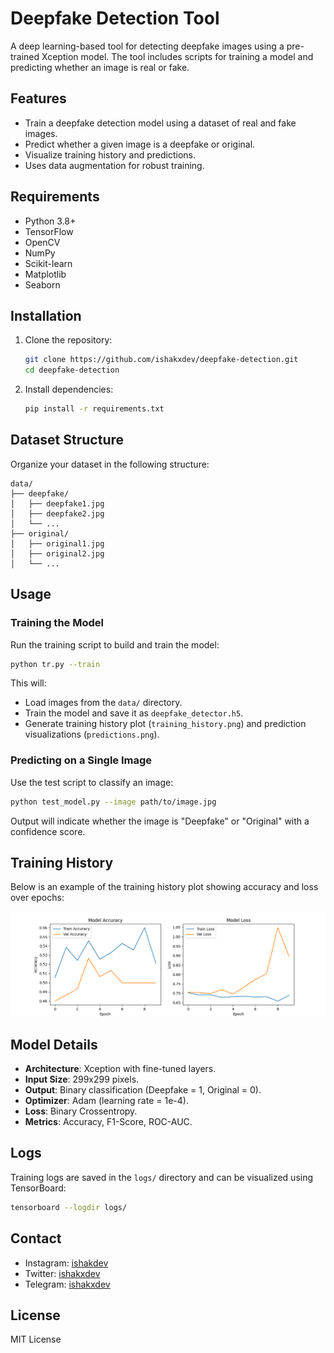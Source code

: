 # Deepfake Detection Tool

A deep learning-based tool for detecting deepfake images using a pre-trained Xception model. The tool includes scripts for training a model and predicting whether an image is real or fake.

## Features
- Train a deepfake detection model using a dataset of real and fake images.
- Predict whether a given image is a deepfake or original.
- Visualize training history and predictions.
- Uses data augmentation for robust training.

## Requirements
- Python 3.8+
- TensorFlow
- OpenCV
- NumPy
- Scikit-learn
- Matplotlib
- Seaborn

## Installation
1. Clone the repository:
   ```bash
   git clone https://github.com/ishakxdev/deepfake-detection.git
   cd deepfake-detection
   ```
2. Install dependencies:
   ```bash
   pip install -r requirements.txt
   ```

## Dataset Structure
Organize your dataset in the following structure:
```
data/
├── deepfake/
│   ├── deepfake1.jpg
│   ├── deepfake2.jpg
│   └── ...
├── original/
│   ├── original1.jpg
│   ├── original2.jpg
│   └── ...
```

## Usage

### Training the Model
Run the training script to build and train the model:
```bash
python tr.py --train
```
This will:
- Load images from the `data/` directory.
- Train the model and save it as `deepfake_detector.h5`.
- Generate training history plot (`training_history.png`) and prediction visualizations (`predictions.png`).

### Predicting on a Single Image
Use the test script to classify an image:
```bash
python test_model.py --image path/to/image.jpg
```
Output will indicate whether the image is "Deepfake" or "Original" with a confidence score.

## Training History
Below is an example of the training history plot showing accuracy and loss over epochs:

![Training History](training_history.png)

## Model Details
- **Architecture**: Xception with fine-tuned layers.
- **Input Size**: 299x299 pixels.
- **Output**: Binary classification (Deepfake = 1, Original = 0).
- **Optimizer**: Adam (learning rate = 1e-4).
- **Loss**: Binary Crossentropy.
- **Metrics**: Accuracy, F1-Score, ROC-AUC.

## Logs
Training logs are saved in the `logs/` directory and can be visualized using TensorBoard:
```bash
tensorboard --logdir logs/
```

## Contact
- Instagram: [ishakdev](https://www.instagram.com/ishakdev)
- Twitter: [ishakxdev](https://twitter.com/ishakxdev)
- Telegram: [ishakxdev](https://t.me/ishakxdev)

## License
MIT License
